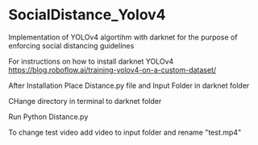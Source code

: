 # SocialDistance_Yolov4
Implementation of YOLOv4 algortihm with darknet for the purpose of enforcing social distancing guidelines

For instructions on how to install darknet YOLOv4
https://blog.roboflow.ai/training-yolov4-on-a-custom-dataset/

After Installation
Place Distance.py file and Input Folder in darknet folder

CHange directory in terminal to darknet folder

Run Python Distance.py

To change test video add video to input folder
 and rename "test.mp4"
